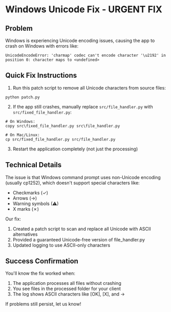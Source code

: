# Windows Unicode Fix - URGENT FIX

## Problem

Windows is experiencing Unicode encoding issues, causing the app to crash on Windows with errors like:

```
UnicodeEncodeError: 'charmap' codec can't encode character '\u2192' in position 0: character maps to <undefined>
```

## Quick Fix Instructions

1. Run this patch script to remove all Unicode characters from source files:

```
python patch.py
```

2. If the app still crashes, manually replace `src/file_handler.py` with `src/fixed_file_handler.py`:

```
# On Windows:
copy src\fixed_file_handler.py src\file_handler.py

# On Mac/Linux:
cp src/fixed_file_handler.py src/file_handler.py
```

3. Restart the application completely (not just the processing)

## Technical Details

The issue is that Windows command prompt uses non-Unicode encoding (usually cp1252), which doesn't support special characters like:
- Checkmarks (✓)
- Arrows (→)
- Warning symbols (⚠)
- X marks (✗)

Our fix:
1. Created a patch script to scan and replace all Unicode with ASCII alternatives
2. Provided a guaranteed Unicode-free version of file_handler.py
3. Updated logging to use ASCII-only characters

## Success Confirmation

You'll know the fix worked when:
1. The application processes all files without crashing
2. You see files in the processed folder for your client
3. The log shows ASCII characters like [OK], [X], and ->

If problems still persist, let us know!
